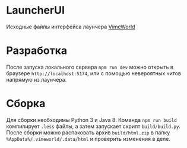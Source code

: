 # LauncherUI
Исходные файлы интерфейса лаунчера [VimeWorld](https://vimeworld.com)

# Разработка
После запуска локального сервера `npm run dev` можно открыть в браузере `http://localhost:5174`, или с помощью невероятных читов напрямую из лаунчера.

# Сборка
Для сборки необходимы Python 3 и Java 8.
Команда `npm run build` компилирует `.less` файлы, а затем запускает скрипт `build/build.py`.
После сборки можно распаковать архив `build/html.zip` в папку `%AppData%/.vimeworld/.data/html` и проверить изменения в деле.
